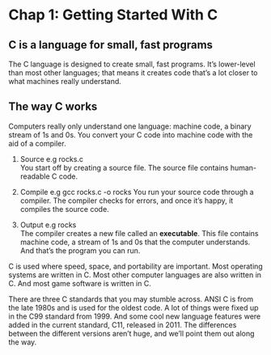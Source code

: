 # Chap 1: Getting Started With C
## C is a language for small, fast programs
The C language is designed to create small, fast programs. It’s
lower-level than most other languages; that means it creates code
that’s a lot closer to what machines really understand.  

## The way C works
Computers really only understand one language: machine code, a
binary stream of 1s and 0s. You convert your C code into machine
code with the aid of a compiler.  

1. Source e.g rocks.c   
You start off by creating a source file. The source file 
contains human-readable C code.

2. Compile  e.g gcc rocks.c -o rocks
You run your source code through a compiler.
The compiler checks for errors, and once it’s happy, it compiles the
source code.  

3. Output e.g rocks  
The compiler creates a new file called an **executable**. This
file contains machine code, a stream of 1s and 0s that
the computer understands. And that’s the program you
can run.  

C is used where speed, space, and portability are important. Most
operating systems are written in C. Most other computer languages are
also written in C. And most game software is written in C.  

There are three C standards that you may stumble across. ANSI C is from the late 1980s and is used for the oldest code. A lot of things were fixed up in the C99 standard from 1999. And some cool new language features were added in the current standard, C11, released in 2011. The differences between the different versions aren’t huge, and we’ll point them out along the way.  

